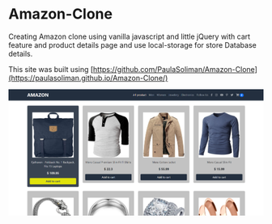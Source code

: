# Amazon-Clone
Creating Amazon clone using vanilla javascript and little jQuery with cart feature and product details page and use local-storage for store Database details.

This site was built using [https://github.com/PaulaSoliman/Amazon-Clone](https://paulasoliman.github.io/Amazon-Clone/)

![alt text](https://github.com/PaulaSoliman/Amazon-Clone/blob/main/image/Screen.png?raw=true)

